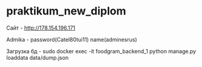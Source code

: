 # praktikum_new_diplom

Сайт - http://178.154.196.171

Admika -  password(Catel80tui11) name(adminesrus)

Загрузка бд - sudo docker exec -it foodgram_backend_1 python manage.py loaddata data/dump.json
